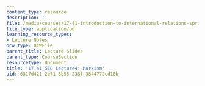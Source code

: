 ```yaml
---
content_type: resource
description: ''
file: /media/courses/17-41-introduction-to-international-relations-spring-2018/6317d4212e718b55238f3844772cd10b_MIT17_41S18_lec4.pdf
file_type: application/pdf
learning_resource_types:
- Lecture Notes
ocw_type: OCWFile
parent_title: Lecture Slides
parent_type: CourseSection
resourcetype: Document
title: '17.41_S18 Lecture4: Marxism'
uid: 6317d421-2e71-8b55-238f-3844772cd10b
---
```

